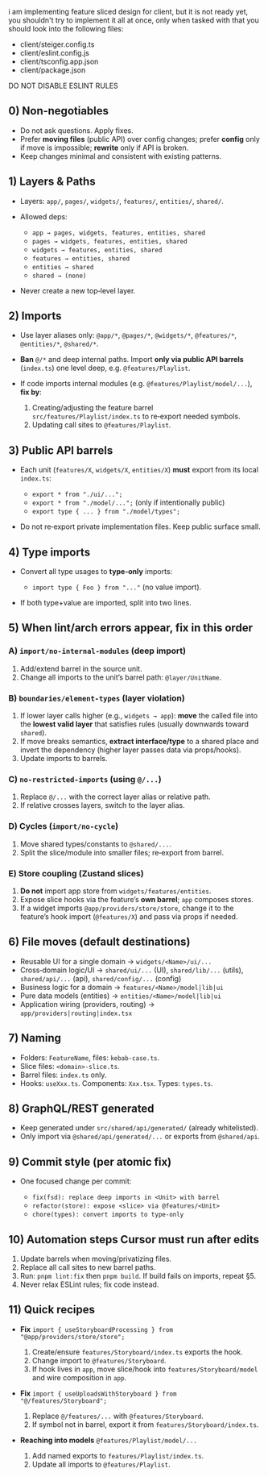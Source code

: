 i am implementing feature sliced design for client, but it is not ready yet, you shouldn't try to implement it all at once, only when tasked with that you should look into the following files:

- client/steiger.config.ts
- client/eslint.config.js
- client/tsconfig.app.json
- client/package.json

DO NOT DISABLE ESLINT RULES

## 0) Non‑negotiables

- Do not ask questions. Apply fixes.
- Prefer **moving files** (public API) over config changes; prefer **config** only if move is impossible; **rewrite** only if API is broken.
- Keep changes minimal and consistent with existing patterns.

## 1) Layers & Paths

- Layers: `app/`, `pages/`, `widgets/`, `features/`, `entities/`, `shared/`.
- Allowed deps:

  - `app → pages, widgets, features, entities, shared`
  - `pages → widgets, features, entities, shared`
  - `widgets → features, entities, shared`
  - `features → entities, shared`
  - `entities → shared`
  - `shared → (none)`

- Never create a new top‑level layer.

## 2) Imports

- Use layer aliases only: `@app/*`, `@pages/*`, `@widgets/*`, `@features/*`, `@entities/*`, `@shared/*`.
- **Ban** `@/*` and deep internal paths. Import **only via public API barrels** (`index.ts`) one level deep, e.g. `@features/Playlist`.
- If code imports internal modules (e.g. `@features/Playlist/model/...`), **fix by**:

  1. Creating/adjusting the feature barrel `src/features/Playlist/index.ts` to re‑export needed symbols.
  2. Updating call sites to `@features/Playlist`.

## 3) Public API barrels

- Each unit (`features/X`, `widgets/X`, `entities/X`) **must** export from its local `index.ts`:

  - `export * from "./ui/...";`
  - `export * from "./model/...";` (only if intentionally public)
  - `export type { ... } from "./model/types";`

- Do not re‑export private implementation files. Keep public surface small.

## 4) Type imports

- Convert all type usages to **type‑only** imports:

  - `import type { Foo } from "..."` (no value import).

- If both type+value are imported, split into two lines.

## 5) When lint/arch errors appear, fix in this order

### A) `import/no-internal-modules` (deep import)

1. Add/extend barrel in the source unit.
2. Change all imports to the unit’s barrel path: `@layer/UnitName`.

### B) `boundaries/element-types` (layer violation)

1. If lower layer calls higher (e.g., `widgets → app`): **move** the called file into the **lowest valid layer** that satisfies rules (usually downwards toward `shared`).
2. If move breaks semantics, **extract interface/type** to a shared place and invert the dependency (higher layer passes data via props/hooks).
3. Update imports to barrels.

### C) `no-restricted-imports` (using `@/...`)

1. Replace `@/...` with the correct layer alias or relative path.
2. If relative crosses layers, switch to the layer alias.

### D) Cycles (`import/no-cycle`)

1. Move shared types/constants to `@shared/...`.
2. Split the slice/module into smaller files; re‑export from barrel.

### E) Store coupling (Zustand slices)

1. **Do not** import app store from `widgets/features/entities`.
2. Expose slice hooks via the feature’s **own barrel**; `app` composes stores.
3. If a widget imports `@app/providers/store/store`, change it to the feature’s hook import (`@features/X`) and pass via props if needed.

## 6) File moves (default destinations)

- Reusable UI for a single domain → `widgets/<Name>/ui/...`
- Cross‑domain logic/UI → `shared/ui/...` (UI), `shared/lib/...` (utils), `shared/api/...` (api), `shared/config/...` (config)
- Business logic for a domain → `features/<Name>/model|lib|ui`
- Pure data models (entities) → `entities/<Name>/model|lib|ui`
- Application wiring (providers, routing) → `app/providers|routing|index.tsx`

## 7) Naming

- Folders: `FeatureName`, files: `kebab-case.ts`.
- Slice files: `<domain>-slice.ts`.
- Barrel files: `index.ts` only.
- Hooks: `useXxx.ts`. Components: `Xxx.tsx`. Types: `types.ts`.

## 8) GraphQL/REST generated

- Keep generated under `src/shared/api/generated/` (already whitelisted).
- Only import via `@shared/api/generated/...` or exports from `@shared/api`.

## 9) Commit style (per atomic fix)

- One focused change per commit:

  - `fix(fsd): replace deep imports in <Unit> with barrel`
  - `refactor(store): expose <slice> via @features/<Unit>`
  - `chore(types): convert imports to type‑only`

## 10) Automation steps Cursor must run after edits

1. Update barrels when moving/privatizing files.
2. Replace all call sites to new barrel paths.
3. Run: `pnpm lint:fix` then `pnpm build`. If build fails on imports, repeat §5.
4. Never relax ESLint rules; fix code instead.

## 11) Quick recipes

- **Fix** `import { useStoryboardProcessing } from "@app/providers/store/store";`

  1. Create/ensure `features/Storyboard/index.ts` exports the hook.
  2. Change import to `@features/Storyboard`.
  3. If hook lives in `app`, move slice/hook into `features/Storyboard/model` and wire composition in `app`.

- **Fix** `import { useUploadsWithStoryboard } from "@/features/Storyboard";`

  1. Replace `@/features/...` with `@features/Storyboard`.
  2. If symbol not in barrel, export it from `features/Storyboard/index.ts`.

- **Reaching into models** `@features/Playlist/model/...`

  1. Add named exports to `features/Playlist/index.ts`.
  2. Update all imports to `@features/Playlist`.
